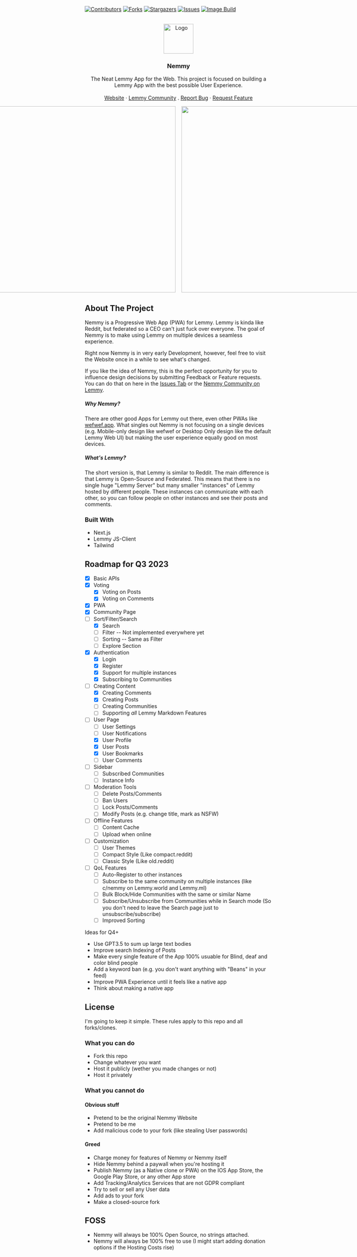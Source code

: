 <!-- Improved compatibility of back to top link: See: https://github.com/othneildrew/Best-README-Template/pull/73 -->
<a name="readme-top"></a>
<!--
*** Thanks for checking out the Best-README-Template. If you have a suggestion
*** that would make this better, please fork the repo and create a pull request
*** or simply open an issue with the tag "enhancement".
*** Don't forget to give the project a star!
*** Thanks again! Now go create something AMAZING! :D
-->



<!-- PROJECT SHIELDS -->
<!--
*** I'm using markdown "reference style" links for readability.
*** Reference links are enclosed in brackets [ ] instead of parentheses ( ).
*** See the bottom of this document for the declaration of the reference variables
*** for contributors-url, forks-url, etc. This is an optional, concise syntax you may use.
*** https://www.markdownguide.org/basic-syntax/#reference-style-links
-->
[![Contributors][contributors-shield]][contributors-url]
[![Forks][forks-shield]][forks-url]
[![Stargazers][stars-shield]][stars-url]
[![Issues][issues-shield]][issues-url]
[![Image Build](https://github.com/cr4yfish/nemmy/actions/workflows/docker-build.yml/badge.svg)](https://github.com/cr4yfish/nemmy/actions/workflows/docker-build.yml)


<!-- PROJECT LOGO -->
<br />
<div align="center">
  <a href="https://github.com/cr4yfish/nemmy">
    <img src="https://i.imgur.com/OzAB6Y0.png" alt="Logo" width="80" height="80">
  </a>

<h3 align="center">Nemmy</h3>

  <p align="center">
    The Neat Lemmy App for the Web. This project is focused on building a Lemmy App with the best possible User Experience.
    <br />
    <br />
    <a href="https://nemmy.app/">Website</a>
    ·
    <a href="https://lemmy.world/c/nemmy">Lemmy Community</a>
    .
    <a href="https://github.com/Cr4yfish/Nemmy/issues">Report Bug</a>
    ·
    <a href="https://github.com/Cr4yfish/Nemmy/issues">Request Feature</a>
  </p>
</div>

<div style="width: 100%; display: flex; justify-content: center; gap: 1rem;">
  <img src="https://i.imgur.com/OxkGnC4.png" style="height: 500px; width: auto;" >
  <img src="https://i.imgur.com/twzhIFG.png" style="height: 500px; width: auto;" >
  <img src="https://i.imgur.com/SGJFQuo.png" style="height: 500px; width: auto;" >
  <img src="https://i.imgur.com/BljmUFd.png" style="height: 500px; width: auto;" >
  <img src="https://i.imgur.com/OFc7Va7.png" style="height: 500px; width: auto;" >
  <img src="https://i.imgur.com/8tHc7vx.png" style="height: 500px; width: auto;" >


</div>


<!-- ABOUT THE PROJECT -->
## About The Project

Nemmy is a Progressive Web App (PWA) for Lemmy. Lemmy is kinda like Reddit, but federated so a CEO can't just fuck over everyone. 
The goal of Nemmy is to make using Lemmy on multiple devices a seamless experience.

Right now Nemmy is in very early Development, however, feel free to visit the Website once in a while to see what's changed.

If you like the idea of Nemmy, this is the perfect opportunity for you to influence design decisions by submitting Feedback or Feature requests. You can do that on here in the [Issues Tab](https://github.com/Cr4yfish/Nemmy/issues) or the [Nemmy Community on Lemmy](https://lemmy.world/c/nemmy).

##### Why Nemmy?
There are other good Apps for Lemmy out there, even other PWAs like [wefwef.app](wwefwef.app).
What singles out Nemmy is not focusing on a single devices (e.g. Mobile-only design like wefwef or Desktop Only design like the default Lemmy Web UI) but making the user experience equally good on most devices.

##### What's Lemmy?
The short version is, that Lemmy is similar to Reddit. The main difference is that Lemmy is Open-Source and Federated.
This means that there is no single huge "Lemmy Server" but many smaller "instances" of Lemmy hosted by different people. These instances can communicate with each other, so you can follow people on other instances and see their posts and comments.


### Built With

* Next.js
* Lemmy JS-Client
* Tailwind


## Roadmap for Q3 2023

- [x] Basic APIs
- [X] Voting
    - [X] Voting on Posts
    - [X] Voting on Comments
- [x] PWA
- [X] Community Page
- [ ] Sort/Filter/Search
    - [X] Search
    - [ ] Filter -- Not implemented everywhere yet
    - [ ] Sorting -- Same as Filter
    - [ ] Explore Section
- [X] Authentication
    - [X] Login
    - [X] Register
    - [X] Support for multiple instances
    - [X] Subscribing to Communities
- [ ] Creating Content 
    - [X] Creating Comments
    - [X] Creating Posts
    - [ ] Creating Communities
    - [ ] Supporting *all* Lemmy Markdown Features
- [ ] User Page
    - [ ] User Settings
    - [ ] User Notifications
    - [X] User Profile
    - [X] User Posts
    - [X] User Bookmarks
    - [ ] User Comments
- [ ] Sidebar
    - [ ] Subscribed Communities
    - [ ] Instance Info
- [ ] Moderation Tools
    - [ ] Delete Posts/Comments
    - [ ] Ban Users
    - [ ] Lock Posts/Comments
    - [ ] Modify Posts (e.g. change title, mark as NSFW)
- [ ] Offline Features 
    - [ ] Content Cache
    - [ ] Upload when online
- [ ] Customization
    - [ ] User Themes
    - [ ] Compact Style (Like compact.reddit)
    - [ ] Classic Style (Like old.reddit)
- [ ] QoL Features
    - [ ] Auto-Register to other instances
    - [ ] Subscribe to the same community on multiple instances (like c/nemmy on Lemmy.world and Lemmy.ml)
    - [ ] Bulk Block/Hide Communities with the same or similar Name
    - [ ] Subscribe/Unsubscribe from Communities while in Search mode (So you don't need to leave the Search page just to unsubscribe/subscribe)
    - [ ] Improved Sorting

Ideas for Q4+
* Use GPT3.5 to sum up large text bodies
* Improve search Indexing of Posts
* Make every single feature of the App 100% usuable for Blind, deaf and color blind people
* Add a keyword ban (e.g. you don't want anything with "Beans" in your feed)
* Improve PWA Experience until it feels like a native app
* Think about making a native app

## License 
I'm going to keep it simple. These rules apply to this repo and all forks/clones.

### What you can do
* Fork this repo
* Change whatever you want
* Host it publicly (wether you made changes or not)
* Host it privately

### What you cannot do

#### Obvious stuff
* Pretend to be the original Nemmy Website
* Pretend to be me
* Add malicious code to your fork (like stealing User passwords)

#### Greed
* Charge money for features of Nemmy or Nemmy itself
* Hide Nemmy behind a paywall when you're hosting it
* Publish Nemmy (as a Native clone or PWA) on the IOS App Store, the Google Play Store, or any other App store
* Add Tracking/Analytics Services that are not GDPR compliant
* Try to sell or sell any User data
* Add ads to your fork
* Make a closed-source fork

## FOSS
* Nemmy will always be 100% Open Source, no strings attached.
* Nemmy will always be 100% free to use (I might start adding donation options if the Hosting Costs rise)


[contributors-shield]: https://img.shields.io/github/contributors/Cr4yfish/Nemmy.svg?style=for-the-badge
[contributors-url]: https://github.com/Cr4yfish/Nemmy/graphs/contributors
[forks-shield]: https://img.shields.io/github/forks/Cr4yfish/Nemmy.svg?style=for-the-badge
[forks-url]: https://github.com/Cr4yfish/Nemmy/network/members
[stars-shield]: https://img.shields.io/github/stars/Cr4yfish/Nemmy.svg?style=for-the-badge
[stars-url]: https://github.com/Cr4yfish/Nemmy/stargazers
[issues-shield]: https://img.shields.io/github/issues/Cr4yfish/Nemmy.svg?style=for-the-badge
[issues-url]: https://github.com/Cr4yfish/Nemmy/issues
